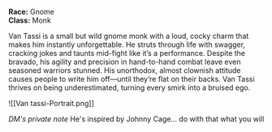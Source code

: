 **Race:** Gnome  
**Class:** Monk

Van Tassi is a small but wild gnome monk with a loud, cocky charm that makes him instantly unforgettable. He struts through life with swagger, cracking jokes and taunts mid-fight like it’s a performance. Despite the bravado, his agility and precision in hand-to-hand combat leave even seasoned warriors stunned. His unorthodox, almost clownish attitude causes people to write him off—until they’re flat on their backs. Van Tassi thrives on being underestimated, turning every smirk into a bruised ego.



![[Van tassi-Portrait.png]]



*DM's private note*
He's inspired by Johnny Cage... do with that what you will